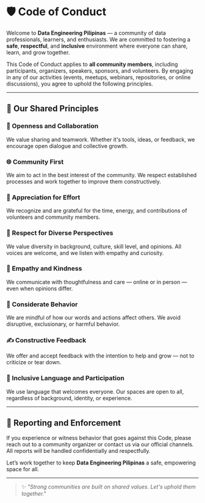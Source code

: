 # 🛡️ Code of Conduct

Welcome to **Data Engineering Pilipinas** — a community of data professionals, learners, and enthusiasts. We are committed to fostering a **safe**, **respectful**, and **inclusive** environment where everyone can share, learn, and grow together.

This Code of Conduct applies to **all community members**, including participants, organizers, speakers, sponsors, and volunteers. By engaging in any of our activities (events, meetups, webinars, repositories, or online discussions), you agree to uphold the following principles.

---

## 🤝 Our Shared Principles

### 🧠 Openness and Collaboration
We value sharing and teamwork. Whether it's tools, ideas, or feedback, we encourage open dialogue and collective growth.

### 🌐 Community First
We aim to act in the best interest of the community. We respect established processes and work together to improve them constructively.

### 🙌 Appreciation for Effort
We recognize and are grateful for the time, energy, and contributions of volunteers and community members.

### 🌈 Respect for Diverse Perspectives
We value diversity in background, culture, skill level, and opinions. All voices are welcome, and we listen with empathy and curiosity.

### 💬 Empathy and Kindness
We communicate with thoughtfulness and care — online or in person — even when opinions differ.

### 🤔 Considerate Behavior
We are mindful of how our words and actions affect others. We avoid disruptive, exclusionary, or harmful behavior.

### ✍️ Constructive Feedback
We offer and accept feedback with the intention to help and grow — not to criticize or tear down.

### 💬 Inclusive Language and Participation
We use language that welcomes everyone. Our spaces are open to all, regardless of background, identity, or experience.

---

## 🚨 Reporting and Enforcement

If you experience or witness behavior that goes against this Code, please reach out to a community organizer or contact us via our official channels. All reports will be handled confidentially and respectfully.

Let’s work together to keep **Data Engineering Pilipinas** a safe, empowering space for all.

---

> ✨ *"Strong communities are built on shared values. Let's uphold them together."*
